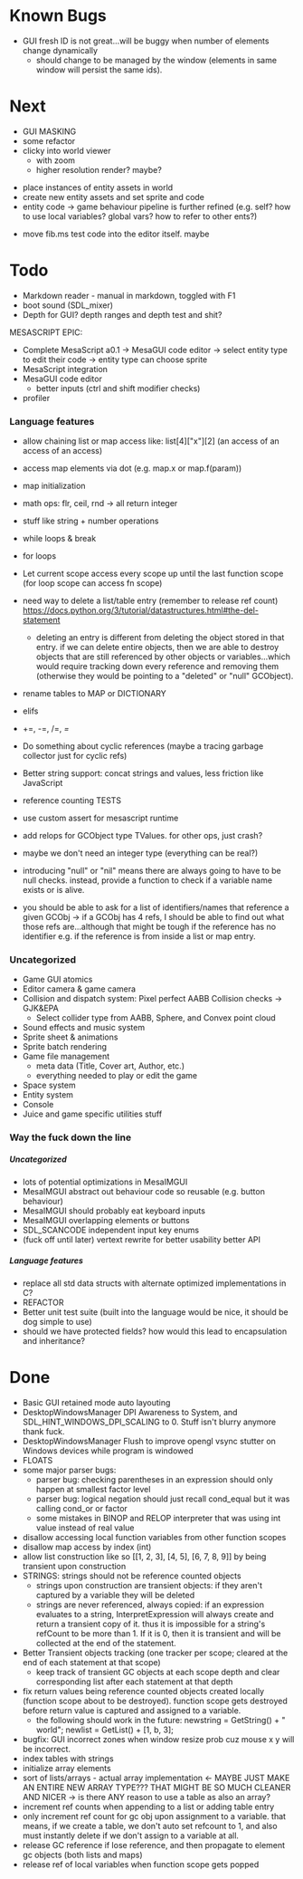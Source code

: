 # Known Bugs

- GUI fresh ID is not great...will be buggy when number of elements change dynamically
  - should change to be managed by the window (elements in same window will persist the same ids).


# Next
- GUI MASKING
- some refactor
- clicky into world viewer
    - with zoom
    - higher resolution render? maybe?

* place instances of entity assets in world
* create new entity assets and set sprite and code
* entity code -> game behaviour pipeline is further refined (e.g. self? how to use local variables? global vars? how to refer to other ents?)

- move fib.ms test code into the editor itself. maybe



# Todo

- Markdown reader - manual in markdown, toggled with F1
- boot sound (SDL_mixer)
- Depth for GUI? depth ranges and depth test and shit?


MESASCRIPT EPIC:
- Complete MesaScript a0.1 -> MesaGUI code editor -> select entity type to edit their code -> entity type can choose sprite
- MesaScript integration
- MesaGUI code editor
  - better inputs (ctrl and shift modifier checks)
- profiler

### Language features

- allow chaining list or map access like: list[4]["x"][2] (an access of an access of an access)
- access map elements via dot (e.g. map.x or map.f(param))
- map initialization

- math ops: flr, ceil, rnd -> all return integer
- stuff like string + number operations

- while loops & break 
- for loops
- Let current scope access every scope up until the last function scope (for loop scope can access fn scope)

- need way to delete a list/table entry (remember to release ref count) https://docs.python.org/3/tutorial/datastructures.html#the-del-statement
  - deleting an entry is different from deleting the object stored in that entry. if we can delete entire objects, then we are able to destroy objects that are still referenced by other objects or variables...which would require tracking down every reference and removing them (otherwise they would be pointing to a "deleted" or "null" GCObject).
- rename tables to MAP or DICTIONARY

- elifs
- +=, -=, /=, *=*

- Do something about cyclic references (maybe a tracing garbage collector just for cyclic refs)
- Better string support: concat strings and values, less friction like JavaScript
- reference counting TESTS
- use custom assert for mesascript runtime
- add relops for GCObject type TValues. for other ops, just crash? 
- maybe we don't need an integer type (everything can be real?)


- introducing "null" or "nil" means there are always going to have to be null checks. instead, provide a function to check if a variable name exists or is alive.
- you should be able to ask for a list of identifiers/names that reference a given GCObj -> if a GCObj has 4 refs, I should be able to find out what those refs are...although that might be tough if the reference has no identifier e.g. if the reference is from inside a list or map entry.

### Uncategorized

- Game GUI atomics
- Editor camera & game camera
- Collision and dispatch system: Pixel perfect AABB Collision checks -> GJK&EPA
  - Select collider type from AABB, Sphere, and Convex point cloud
- Sound effects and music system
- Sprite sheet & animations
- Sprite batch rendering
- Game file management
  - meta data (Title, Cover art, Author, etc.)
  - everything needed to play or edit the game
- Space system
- Entity system
- Console
- Juice and game specific utilities stuff


### Way the fuck down the line
##### Uncategorized
- lots of potential optimizations in MesaIMGUI
- MesaIMGUI abstract out behaviour code so reusable (e.g. button behaviour)
- MesaIMGUI should probably eat keyboard inputs
- MesaIMGUI overlapping elements or buttons
- SDL_SCANCODE independent input key enums
- (fuck off until later) vertext rewrite for better usability better API

##### Language features
- replace all std data structs with alternate optimized implementations in C?
- REFACTOR
- Better unit test suite (built into the language would be nice, it should be dog simple to use)
- should we have protected fields? how would this lead to encapsulation and inheritance?


# Done

- Basic GUI retained mode auto layouting
- DesktopWindowsManager DPI Awareness to System, and SDL_HINT_WINDOWS_DPI_SCALING to 0. Stuff isn't blurry anymore thank fuck.
- DesktopWindowsManager Flush to improve opengl vsync stutter on Windows devices while program is windowed
- FLOATS
- some major parser bugs:
  - parser bug: checking parentheses in an expression should only happen at smallest factor level
  - parser bug: logical negation should just recall cond_equal but it was calling cond_or or factor
  - some mistakes in BINOP and RELOP interpreter that was using int value instead of real value
- disallow accessing local function variables from other function scopes
- disallow map access by index (int)
- allow list construction like so [[1, 2, 3], [4, 5], [6, 7, 8, 9]] by being transient upon construction
- STRINGS: strings should not be reference counted objects
  - strings upon construction are transient objects: if they aren't captured by a variable they will be deleted
  - strings are never referenced, always copied: if an expression evaluates to a string, InterpretExpression will always create and return a transient copy of it. thus it is impossible for a string's refCount to be more than 1. If it is 0, then it is transient and will be collected at the end of the statement.
- Better Transient objects tracking (one tracker per scope; cleared at the end of each statement at that scope)
  - keep track of transient GC objects at each scope depth and clear corresponding list after each statement at that depth
- fix return values being reference counted objects created locally (function scope about to be destroyed). function scope gets destroyed before return value is captured and assigned to a variable.
  - the following should work in the future: newstring = GetString() + " world"; newlist = GetList() + [1, b, 3];
- bugfix: GUI incorrect zones when window resize prob cuz mouse x y will be incorrect.
- index tables with strings
- initialize array elements
- sort of lists/arrays - actual array implementation <- MAYBE JUST MAKE AN ENTIRE NEW ARRAY TYPE??? THAT MIGHT BE SO MUCH CLEANER AND NICER -> is there ANY reason to use a table as also an array?
- increment ref counts when appending to a list or adding table entry 
- only increment ref count for gc obj upon assignment to a variable. that means, if we create a table, we don't auto set refcount to 1, and also must instantly delete if we don't assign to a variable at all.
- release GC reference if lose reference, and then propagate to element gc objects (both lists and maps)
- release ref of local variables when function scope gets popped
